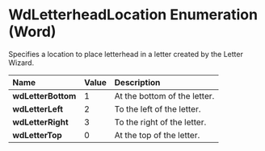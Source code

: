 
# WdLetterheadLocation Enumeration (Word)

Specifies a location to place letterhead in a letter created by the Letter Wizard.



|**Name**|**Value**|**Description**|
|:-----|:-----|:-----|
|**wdLetterBottom**|1|At the bottom of the letter.|
|**wdLetterLeft**|2|To the left of the letter.|
|**wdLetterRight**|3|To the right of the letter.|
|**wdLetterTop**|0|At the top of the letter.|
